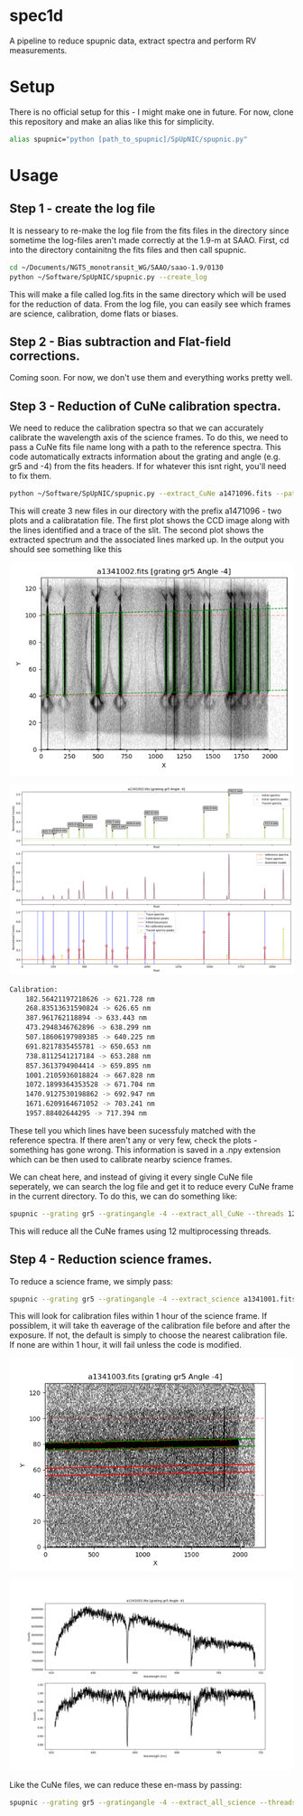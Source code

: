 # spec1d
A pipeline to reduce spupnic data, extract spectra and perform RV measurements. 


# Setup
There is no official setup for this - I might make one in future. For now, clone this repository and make an alias like this for simplicity. 

```bash
alias spupnic="python [path_to_spupnic]/SpUpNIC/spupnic.py"
```

# Usage

## Step 1 - create the log file

It is nesseary to re-make the log file from the fits files in the directory since sometime the log-files aren't made correctly at the 1.9-m at SAAO. First, cd into the directory containitng the fits files and then call spupnic.

```bash
cd ~/Documents/NGTS_monotransit_WG/SAAO/saao-1.9/0130
python ~/Software/SpUpNIC/spupnic.py --create_log
```

This will make a file called log.fits in the same directory which will be used for the reduction of data. From the log file, you can easily see which frames are science, calibration, dome flats or biases. 

## Step 2 - Bias subtraction and Flat-field corrections. 

Coming soon. For now, we don't use them and everything works pretty well. 

## Step 3 - Reduction of CuNe calibration spectra. 

We need to reduce the calibration spectra so that we can accurately calibrate the wavelength axis of the science frames. To do this, we need to pass a CuNe fits file name long with a path to the reference spectra. This code automatically extracts information about the grating and angle (e.g. gr5 and -4) from the fits headers. If for whatever this isnt right, you'll need to fix them.

```bash
python ~/Software/SpUpNIC/spupnic.py --extract_CuNe a1471096.fits --path_to_ref_spectra ~/Software/SpUpNIC/CuNe_ref_spectra
```
This will create 3 new files in our directory with the prefix a1471096 - two plots and a calibratation file. The first plot shows the CCD image along with the lines identified and a trace of the slit. The second plot shows the extracted spectrum and the associated lines marked up. In the output you should see something like this


![alt text](https://github.com/samgill844/SpUpNIC/blob/master/images/fig1.png)

![alt text](https://github.com/samgill844/SpUpNIC/blob/master/images/fig2.png)


```bash
Calibration:
	182.56421197218626 -> 621.728 nm
	268.83513631590824 -> 626.65 nm
	387.961762118894 -> 633.443 nm
	473.2948346762896 -> 638.299 nm
	507.18606197989385 -> 640.225 nm
	691.8217835455781 -> 650.653 nm
	738.8112541217184 -> 653.288 nm
	857.3613794904414 -> 659.895 nm
	1001.2105936018824 -> 667.828 nm
	1072.1899364353528 -> 671.704 nm
	1470.9127530198862 -> 692.947 nm
	1671.6209164671052 -> 703.241 nm
	1957.88402644295 -> 717.394 nm
```
These tell you which lines have been sucessfuly matched with the reference spectra. If there aren't any or very few, check the plots - something has gone wrong. This information is saved in a .npy extension which can be then used to calibrate nearby science frames. 

We can cheat here, and instead of giving it every single CuNe file seperately, we can search the log file and get it to reduce every CuNe frame in the current directory. To do this, we can do something like:

```bash
spupnic --grating gr5 --gratingangle -4 --extract_all_CuNe --threads 12
```

This will reduce all the CuNe frames using 12 multiprocessing threads.

## Step 4 - Reduction science frames. 

To reduce a science frame, we simply pass:
```bash
spupnic --grating gr5 --gratingangle -4 --extract_science a1341001.fits
```

This will look for calibration files within 1 hour of the science frame. If possiblem, it will take th eaverage of the calibration file before and after the exposure. If not, the default is simply to choose the nearest calibration file. If none are within 1 hour, it will fail unless the code is modified. 

![alt text](https://github.com/samgill844/SpUpNIC/blob/master/images/fig3.png)

![alt text](https://github.com/samgill844/SpUpNIC/blob/master/images/fig4.png)


Like the CuNe files, we can reduce these en-mass by passing:

```bash
spupnic --grating gr5 --gratingangle -4 --extract_all_science --threads 12
```